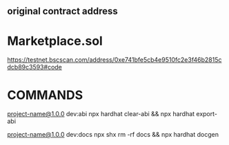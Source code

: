 ## original contract address

# Marketplace.sol 
https://testnet.bscscan.com/address/0xe741bfe5cb4e9510fc2e3f46b2815cdcb89c3593#code





# COMMANDS 
project-name@1.0.0 dev:abi
npx hardhat clear-abi && npx hardhat export-abi

project-name@1.0.0 dev:docs
npx shx rm -rf docs && npx hardhat docgen